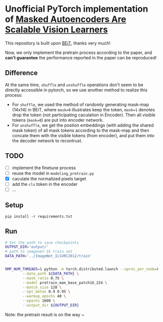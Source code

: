 
# Unofficial PyTorch implementation of [Masked Autoencoders Are Scalable Vision Learners](https://arxiv.org/abs/2111.06377)

This repository is built upon [BEiT](https://github.com/microsoft/unilm/tree/master/beit), thanks very much!


Now, we only implement the pretrain process according to the paper, and **can't guarantee** the performance reported in the paper can be reproduced!

## Difference
At the same time, `shuffle` and `unshuffle` operations don't seem to be directly accessible in pytorch, so we use another method to realize this process:
+ For `shuffle`, we used the method of randomly generating mask-map (14x14) in BEiT, where `mask=0` illustrates keep the token, `mask=1` denotes drop the token (not participating caculation in Encoder). Then all visible tokens (`mask=0`) are put into encoder network.
+ For `unshuffle`, we get the postion embeddings (with adding the shared mask token) of all mask tokens according to the mask-map and then concate them with the visible tokens (from encoder), and put them into the decoder network to recontrust.

## TODO
- [ ] implement the finetune process
- [ ] reuse the model in `modeling_pretrain.py`
- [x] caculate the normalized pixels target
- [ ] add the `cls` token in the encoder
- [ ] ...

## Setup

```
pip install -r requirements.txt
```

## Run

```bash
# Set the path to save checkpoints
OUTPUT_DIR='output/'
# path to imagenet-1k train set
DATA_PATH='../ImageNet_ILSVRC2012/train'


OMP_NUM_THREADS=1 python -m torch.distributed.launch --nproc_per_node=8 run_mae_pretraining.py \
        --data_path ${DATA_PATH} \
        --mask_ratio 0.75 \
        --model pretrain_mae_base_patch16_224 \
        --batch_size 128 \
        --opt_betas 0.9 0.95 \
        --warmup_epochs 40 \
        --epochs 1600 \
        --output_dir ${OUTPUT_DIR}
```

Note: the pretrain result is on the way ~

